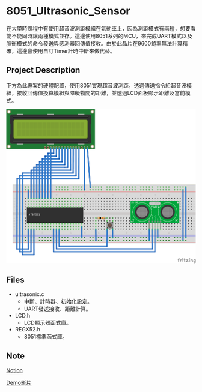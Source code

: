 # 8051_Ultrasonic_Sensor
在大學時課程中有使用超音波測距模組在氣動車上，因為測距模式有兩種，想要看能不能同時讓兩種模式並存。這邊使用8051系列的MCU，來完成UART模式以及脈衝模式的命令發送與感測器回傳值接收。由於此晶片在9600鮑率無法計算精確，這邊會使用自訂Timer計時中斷來做代替。
## Project Description
下方為此專案的硬體配置，使用8051實現超音波測距，透過傳送指令給超音波模組，接收回傳值換算模組與障礙物間的距離，並透過LCD面板顯示距離及當前模式。

![image](https://github.com/YiChunWu/8051_Ultrasonic_Sensor/blob/main/setup.png)

## Files
* ultrasonic.c
  * 中斷、計時器、初始化設定。
  * UART發送接收、距離計算。
* LCD.h
  * LCD顯示器函式庫。
* REGX52.h
  * 8051標準函式庫。

## Note

[Notion](https://dirt-bramble-43c.notion.site/Ultrasonic-Sensor-on-8051-621c02e1827445cea55117b975528a6c?pvs=4)

[Demo影片](https://www.youtube.com/watch?v=v3Ll4IgLot8)
